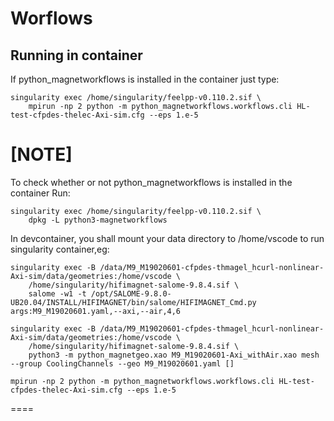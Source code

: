 # Worflows

## Running in container

If python_magnetworkflows is installed in the container
just type:

```
singularity exec /home/singularity/feelpp-v0.110.2.sif \
    mpirun -np 2 python -m python_magnetworkflows.workflows.cli HL-test-cfpdes-thelec-Axi-sim.cfg --eps 1.e-5
```

[NOTE]
====
To check whether or not python_magnetworkflows is installed in the container
Run:

```
singularity exec /home/singularity/feelpp-v0.110.2.sif \
    dpkg -L python3-magnetworkflows
```

In devcontainer, you shall mount your data directory to /home/vscode to run singularity container,eg:

```
singularity exec -B /data/M9_M19020601-cfpdes-thmagel_hcurl-nonlinear-Axi-sim/data/geometries:/home/vscode \
    /home/singularity/hifimagnet-salome-9.8.4.sif \
    salome -w1 -t /opt/SALOME-9.8.0-UB20.04/INSTALL/HIFIMAGNET/bin/salome/HIFIMAGNET_Cmd.py args:M9_M19020601.yaml,--axi,--air,4,6
```

```
singularity exec -B /data/M9_M19020601-cfpdes-thmagel_hcurl-nonlinear-Axi-sim/data/geometries:/home/vscode \
    /home/singularity/hifimagnet-salome-9.8.4.sif \
    python3 -m python_magnetgeo.xao M9_M19020601-Axi_withAir.xao mesh  --group CoolingChannels --geo M9_M19020601.yaml []
```

```
mpirun -np 2 python -m python_magnetworkflows.workflows.cli HL-test-cfpdes-thelec-Axi-sim.cfg --eps 1.e-5
```

====
